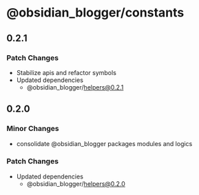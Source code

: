 # @obsidian_blogger/constants

## 0.2.1

### Patch Changes

-   Stabilize apis and refactor symbols
-   Updated dependencies
    -   @obsidian_blogger/helpers@0.2.1

## 0.2.0

### Minor Changes

-   consolidate @obsidian_blogger packages modules and logics

### Patch Changes

-   Updated dependencies
    -   @obsidian_blogger/helpers@0.2.0
